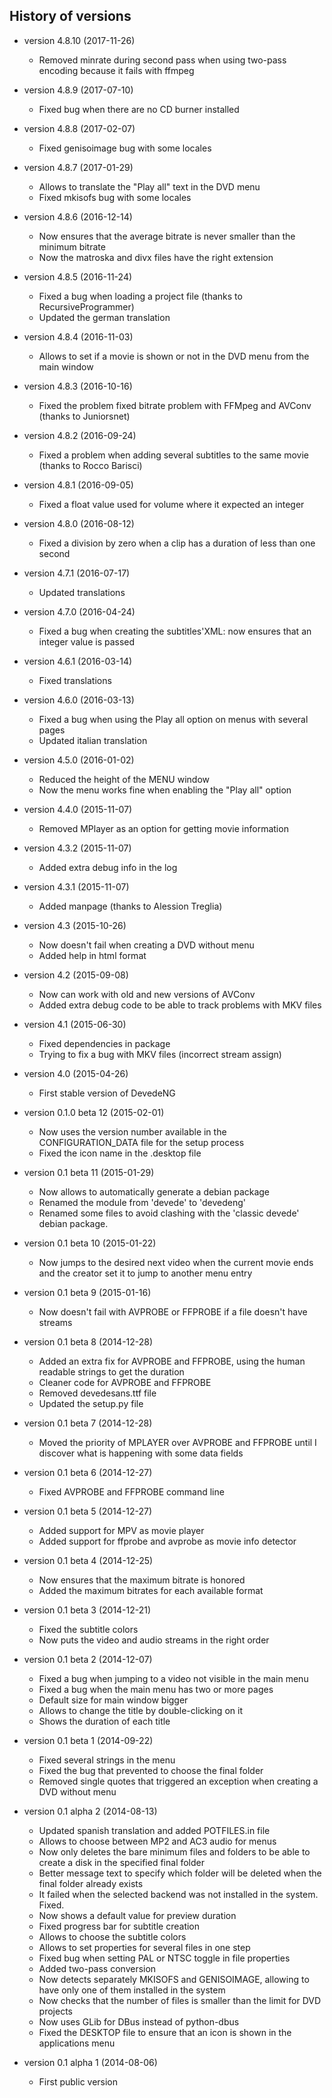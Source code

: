 ## History of versions ##
* version 4.8.10 (2017-11-26)
  * Removed minrate during second pass when using two-pass encoding because it fails with ffmpeg

* version 4.8.9 (2017-07-10)
  * Fixed bug when there are no CD burner installed

* version 4.8.8 (2017-02-07)
  * Fixed genisoimage bug with some locales

* version 4.8.7 (2017-01-29)
  * Allows to translate the "Play all" text in the DVD menu
  * Fixed mkisofs bug with some locales

* version 4.8.6 (2016-12-14)
  * Now ensures that the average bitrate is never smaller than the minimum bitrate
  * Now the matroska and divx files have the right extension

* version 4.8.5 (2016-11-24)
  * Fixed a bug when loading a project file (thanks to RecursiveProgrammer)
  * Updated the german translation

* version 4.8.4 (2016-11-03)
  * Allows to set if a movie is shown or not in the DVD menu from the main window

* version 4.8.3 (2016-10-16)
  * Fixed the problem fixed bitrate problem with FFMpeg and AVConv (thanks to Juniorsnet)

* version 4.8.2 (2016-09-24)
  * Fixed a problem when adding several subtitles to the same movie (thanks to Rocco Barisci)

* version 4.8.1 (2016-09-05)
  * Fixed a float value used for volume where it expected an integer

* version 4.8.0 (2016-08-12)
  * Fixed a division by zero when a clip has a duration of less than one second

* version 4.7.1 (2016-07-17)
  * Updated translations

* version 4.7.0 (2016-04-24)
  * Fixed a bug when creating the subtitles'XML: now ensures that an integer value is passed

* version 4.6.1 (2016-03-14)
  * Fixed translations

* version 4.6.0 (2016-03-13)
  * Fixed a bug when using the Play all option on menus with several pages
  * Updated italian translation

* version 4.5.0 (2016-01-02)
  * Reduced the height of the MENU window
  * Now the menu works fine when enabling the "Play all" option

* version 4.4.0 (2015-11-07)
  * Removed MPlayer as an option for getting movie information

* version 4.3.2 (2015-11-07)
  * Added extra debug info in the log

* version 4.3.1 (2015-11-07)
  * Added manpage (thanks to Alession Treglia)

* version 4.3 (2015-10-26)
  * Now doesn't fail when creating a DVD without menu
  * Added help in html format

* version 4.2 (2015-09-08)
  * Now can work with old and new versions of AVConv
  * Added extra debug code to be able to track problems with MKV files

* version 4.1 (2015-06-30)
  * Fixed dependencies in package
  * Trying to fix a bug with MKV files (incorrect stream assign)

* version 4.0 (2015-04-26)
  * First stable version of DevedeNG

* version 0.1.0 beta 12 (2015-02-01)
  * Now uses the version number available in the CONFIGURATION_DATA file for the setup process
  * Fixed the icon name in the .desktop file

* version 0.1 beta 11 (2015-01-29)
  * Now allows to automatically generate a debian package
  * Renamed the module from 'devede' to 'devedeng'
  * Renamed some files to avoid clashing with the 'classic devede' debian package.

* version 0.1 beta 10 (2015-01-22)
  * Now jumps to the desired next video when the current movie ends and the creator set it to jump to another menu entry

* version 0.1 beta 9 (2015-01-16)
  * Now doesn't fail with AVPROBE or FFPROBE if a file doesn't have streams

* version 0.1 beta 8 (2014-12-28)
  * Added an extra fix for AVPROBE and FFPROBE, using the human readable strings to get the duration
  * Cleaner code for AVPROBE and FFPROBE
  * Removed devedesans.ttf file
  * Updated the setup.py file

* version 0.1 beta 7 (2014-12-28)
  * Moved the priority of MPLAYER over AVPROBE and FFPROBE until I discover what is happening with some data fields

* version 0.1 beta 6 (2014-12-27)
  * Fixed AVPROBE and FFPROBE command line

* version 0.1 beta 5 (2014-12-27)
  * Added support for MPV as movie player
  * Added support for ffprobe and avprobe as movie info detector

* version 0.1 beta 4 (2014-12-25)
  * Now ensures that the maximum bitrate is honored
  * Added the maximum bitrates for each available format

* version 0.1 beta 3 (2014-12-21)
  * Fixed the subtitle colors
  * Now puts the video and audio streams in the right order

* version 0.1 beta 2 (2014-12-07)
  * Fixed a bug when jumping to a video not visible in the main menu
  * Fixed a bug when the main menu has two or more pages
  * Default size for main window bigger
  * Allows to change the title by double-clicking on it
  * Shows the duration of each title

* version 0.1 beta 1 (2014-09-22)
  * Fixed several strings in the menu
  * Fixed the bug that prevented to choose the final folder
  * Removed single quotes that triggered an exception when creating a DVD without menu

* version 0.1 alpha 2 (2014-08-13)
  * Updated spanish translation and added POTFILES.in file
  * Allows to choose between MP2 and AC3 audio for menus
  * Now only deletes the bare minimum files and folders to be able to create a disk in the specified final folder
  * Better message text to specify which folder will be deleted when the final folder already exists
  * It failed when the selected backend was not installed in the system. Fixed.
  * Now shows a default value for preview duration
  * Fixed progress bar for subtitle creation
  * Allows to choose the subtitle colors
  * Allows to set properties for several files in one step
  * Fixed bug when setting PAL or NTSC toggle in file properties
  * Added two-pass conversion
  * Now detects separately MKISOFS and GENISOIMAGE, allowing to have only one of them installed in the system
  * Now checks that the number of files is smaller than the limit for DVD projects
  * Now uses GLib for DBus instead of python-dbus
  * Fixed the DESKTOP file to ensure that an icon is shown in the applications menu

* version 0.1 alpha 1 (2014-08-06)
  * First public version
